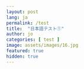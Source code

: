 ```yaml
---
layout: post
lang: ja
permalink: /test
title:  "日本語テスト➀"
author: jo
categories: [ test ]
image: assets/images/16.jpg
featured: true
hidden: true
---
```

